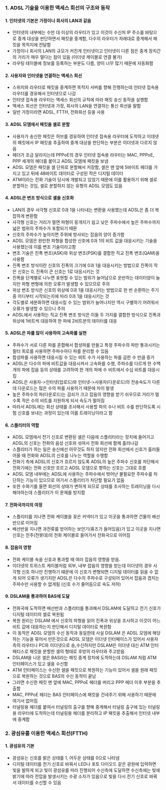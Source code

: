 ### 1. ADSL 기술을 이용한 액세스 회선의 구조와 동작
#### 1. 인터넷의 기본은 가정이나 회사의 LAN과 같음
- 인터넷의 내부에는 수만 대 이상의 라우터가 있고 이것이 수신처 IP 주소를 바탕으로 중계 대상을 판단하면서 패킷을 중계함, 다수의 라우터가 차례대로 중계해서 패킷을 목적지에 전달함
- 가정이나 회사의 LAN의 규모가 커진게 인터넷이고 인터넷이 다른 점은 중계 장치간의 거리가 매우 멀다는 점이 있음 (이더넷 케이블로 연결 불가)
- 라우팅 테이블에 정보를 등록하는 부분도 다름, 양이 너무 많기 때문에 자동화함
#### 2. 사용자와 인터넷을 연결하는 액세스 회선
- 스위치와 라우터로 패킷을 중계하면 목적지 서버를 향해 진행하는데 인터넷 접속용 라우터를 경유해서 인터넷으로 나감
- 인터넷 접속용 라우터는 액세스 회선의 규칙에 따라 패킷 송신 동작을 실행함
- 액세스 회선은 인터넷과 가정, 회사의 LAN을 연결하는 통신 회선을 말함
- 일반 가정이라면 ADSL, FTTH, 전화회선 등을 사용
#### 3. ADSL 모뎀에서 패킷을 셀로 분할
- 사용자가 송신한 패킷은 허브를 경유하여 인터넷 접속용 라우터에 도착하고 이데넷의 패킷에서 IP 패킷을 추출하여 중계 대상을 판단하는 부분은 이더넷과 다르지 않음
- 헤더가 조금 달라지는데 PPPoE의 경우 인터넷 접속용 라우터는 MAC, PPPoE, PPP 세개의 헤더를 붙이고 ADSL 모뎀에 패킷을 보냄
- ADSL 모뎀은 패킷을 셀 단위로 분할해서 저장함, 셀은 맨 앞에 5바이트 헤더를 가지고 있고 뒤에 48바이트 데이터로 구성된 작은 디지털 데이터
- ATM이라는 전화 기술이 당시에 개발되고 있었기 때문에 이를 활용하기 위해 셀로 분할하는 것임, 셀로 분할하지 않는 유형의 ADSL 모뎀도 있음
#### 4. ADSL은 변조 방식으로 셀을 신호화
- LAN의 경우 사각형 신호로 0과 1을 나타내는 변환을 사용했는데 ADSL은 좀 더 복잡하게 변환함
- 사각형 신호는 거리가 멀면 파형이 뭉개지기 쉽고 낮은 주파수에서 높은 주파수까지 넓은 범위의 주파수가 포함되기 때문
- 신호의 주파수가 높아지면 주위에 방사되는 잡음의 양이 증가함
- ADSL 모뎀은 완만한 파형을 합성한 신호에 0과 1의 비트 값을 대응시키는 기술을 사용했는데 이를 변조 기술이라고함
- 변조 기술은 진폭 변조(ASK)와 위상 변조(PSK)를 결합한 직교 진폭 변조(QAM)을 사용함
- 진폭 변조 방식이란 신호의 진폭의 크기에 0과 1을 대응시키는 방법으로 진폭이 작은 신호는 0, 진폭이 큰 신호는 1로 대응시키는 것
- 진폭을 단계별로 나누면 표현할 수 있는 범위가 늘어남으로 운반하는 데이터양이 늘지만 파형 변형에 의한 오류가 발생할 수 있으므로 주의
- 위상 변조 방식은 신호의 위상에 0과 1을 대응시키는 방법으로 한 번 순환하는 주기 중 어디부터 시작되는지에 따라 0과 1을 대응시키는 것
- 각도별로 세분화하면 대응시킬 수 있는 범위가 늘어나지만 역시 구별하기 어려워서 오류가 발생할 수 있으니 주의
- ADSL에서 사용하는 직교 진폭 변조 방식은 이들 두 가지를 결합한 방식으로 진폭과 위상에 1비트씩 대응하여 한 파에 2비트분의 데이터를 대응
#### 5. ADSL은 파를 많이 사용하여 고속화를 실현
- 주파수가 서로 다른 파를 혼합해서 합성파를 만들고 특정 주파수의 파만 통과시키는 필터 회로를 사용하면 주파수마다 파를 분리할 수 있음
- 합성파를 사용하면 대응시킬 수 있는 비트 수가 사용하는 파를 곱한 수 만큼 증가
- ADSL은 다수의 파에 비트값을 대응시켜서 고속화를 수행, 주파수를 다르게 한 수백 개의 파에 잡음 등의 상태를 고려하여 한 개의 파에 수 비트에서 수십 비트를 대응시킴
- ADSL은 사용자->인터넷(업로드)와 인터넷->사용자(다운로드)의 전송속도가 다른데 다운로드는 많은 수의 파를 사용하기 때문에 차이 발생
- 높은 주파수의 파(다운로드)는 감쇠가 크고 잡음의 영향을 받기 쉬우므로 거리가 멀수록 적은 수의 비트를 지원하게 되서 속도가 떨어짐
- 따라서 ADSL에는 회선 상태를 조사해서 사용할 파의 수나 비트 수를 판단하도록 시험 신호를 보내는 과정이 있는데 이를 트레이닝이라고 함 
#### 6. 스플리터의 역할
- ADSL 모뎀에서 전기 신호로 변환된 셀은 다음에 스플리터라는 장치에 들어가고 ADSL의 신호는 전화의 음성 신호와 섞여서 전화 회선에 함께 흘러나감
- 스플리터가 하는 일은 송신에선 아무것도 하지 않지만 전화 회선에서 신호가 흘러들어올 때 전화와 ADSL의 신호를 나누는 역할을 수행함
- 전화기 측에 ADSL의 신호가 흐르지 않도록 ADSL의 높은 주파수 신호를 차단해서 전화기에는 전화 신호만 흐르고 ADSL 모뎀으로 향하는 신호는 그대로 흐름
- ADSL 모뎀 내부에는 ADSL에 사용하는 주파수에서 벗어난 불필요한 주파수를 차단하는 기능이 있으므로 여기서 스플리터가 차단할 필요가 없음
- 또한 수화기를 들면 회선의 상태가 변하게 되므로 상태를 조사하는 트레이닝을 다시해야하는데 스플리터가 이 문제를 방지함
#### 7. 전화국까지의 여정
- 스플리터를 지나면 전화 케이블을 꽂은 커넥터가 있고 이곳을 통과하면 건물의 배선반으로 이어짐
- 배선반을 지나면 과전류를 방어하는 보안기(퓨즈가 들어있음)가 있고 이곳을 지나면 신호는 전주(전봇대)의 전화 케이블로 들어가서 전화국으로 이어짐
#### 8. 잡음의 영향
- 전화 케이블 속을 신호과 통과할 때 여러 잡음의 영향을 받음.
- 이더넷의 트위스트 케이블처럼 외부, 내부 잡음의 영향을 받는데 이더넷의 경우 사각형 신호 하나만 진행하기 떄문에 이 신호가 변형되면 디지털 데이터를 읽을 수 없게 되어 오류가 생기지만 ADSL은 다수의 주파수로 구성되어 있어서 잡음과 겹치는 주파수만 사용할 수 없게됨 (신호 수가 줄어듬으로 속도 저하)
#### 9. DSLAM을 통과하여 BAS에 도달
- 전화국에 도착하면 배선반과 스플리터를 통과해서 DSLAM에 도달하고 전기 신호가 디지털 데이터의 셀로 복원됨
- 복원 원리는 DSLAM 에서 신호의 파형을 읽어 진폭과 위상을 조사하고 이것이 어느 비트 값에 대응하는지 판단해서 디지털 데이터로 복원함
- 이 동작은 ADSL 모뎀의 수신 동작과 동일한데 사실 DSLAM 은 ADSL 모뎀에 해당하는 기능을 묶어서 만든것으로 ADSL 모뎀은 이더넷 인터페이스가 있어서 사용자측의 라우터나 PC와 이더넷으로 송,수신하지만 DSLAM은 이더넷 대신 ATM 인터페티스로 패킷을 분할한 셀의 형태로 후방의 라우터와 주고받음
- DSLAM을 나온 셀은 BAS라는 패킷 중계 장치에 도착하는데 DSLAM 처럼 ATM 인터페이스가 있고 셀을 수신함
- ATM 인터페이스는 수신한 셀을 패킷으로 복원하는 기능이 있어서 셀을 원래 패킷으로 복원하는 것으로 BAS의 수신 동작이 끝남
- 그러면 수신한 패킷 맨 앞에 MAC, PPPoE 헤더를 버리고 PPP 헤더 이후 부분을 추출함
- MAC, PPPoE 헤더는 BAS 인터페이스에 패킷을 건네주기 위해 사용하기 때문에 여기서 없어짐
- 터널링용 헤더를 붙여서 터널링의 출구를 향해 중계해서 터널링 출구에 있는 터널링용 라우터에 도착하는데 터널링용 헤더를 분리하고 IP 패킷을 추출해서 인터넷 내부에 중계함
### 2. 광섬유를 이용한 액세스 회선(FTTH)
#### 1. 광섬유의 기본
- 광섬유는 신호를 밝은 상태를 1, 어두운 상태를 0으로 나타냄
- 디지털 데이터를 전기 신호로 바꿔서 LED나 포토 다이오드 같은 광원에 입력하면 빛을 발하게 되고 빛이 광섬유를 따라 진행되어 수신측에 도달하면 수신측에는 빛에 밝기에 따라 전압을 발생시키는 수광 소자가 있음으로 빛을 다시 전기 신호로 바꿔서 데이터를 수신할 수 있음
